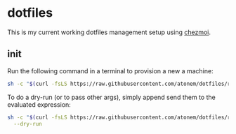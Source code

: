 # dotfiles
This is my current working dotfiles management setup using [chezmoi](https://github.com/twpayne/chezmoi).

## init
Run the following command in a terminal to provision a new a machine:

```bash
sh -c "$(curl -fsLS https://raw.githubusercontent.com/atonem/dotfiles/refs/heads/master/install.sh)"
```

To do a dry-run (or to pass other args), simply append send them to the evaluated expression:

```bash
sh -c "$(curl -fsLS https://raw.githubusercontent.com/atonem/dotfiles/refs/heads/master/install.sh)" \
  --dry-run
```

